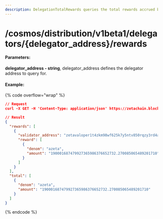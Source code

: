 ```yaml
---
description: DelegationTotalRewards queries the total rewards accrued by a each validator.
---
```


# /cosmos/distribution/v1beta1/delegators/{delegator\_address}/rewards

#### **Parameters:**

**delegator\_address - string**, delegator\_address defines the delegator address to query for.

#### Example:

{% code overflow="wrap" %}
```json
// Request
curl -X GET -H 'Content-Type: application/json' https://zetachain.blockpi.network/lcd/v1/<your-api-key>/cosmos/distribution/v1beta1/delegators/zeta1tzflr0lc0s9fxpx2h6770uj0z7jlk0q3smulpv/rewards

// Result
{
  "rewards": [
    {
      "validator_address": "zetavaloper1t4zkm98wf625k7y5ntv850rqzy3rd4a05vzq2r",
      "reward": [
        {
          "denom": "azeta",
          "amount": "190001687479927365986376652732.270085065489201710"
        }
      ]
    }
  ],
  "total": [
    {
      "denom": "azeta",
      "amount": "190001687479927365986376652732.270085065489201710"
    }
  ]
}
```
{% endcode %}
